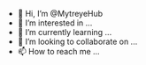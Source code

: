 - 👋 Hi, I’m @MytreyeHub
- 👀 I’m interested in ...
- 🌱 I’m currently learning ...
- 💞️ I’m looking to collaborate on ...
- 📫 How to reach me ...

<!---
MytreyeHub/MytreyeHub is a ✨ special ✨ repository because its `README.md` (this file) appears on your GitHub profile.
You can click the Preview link to take a look at your changes.
--->

